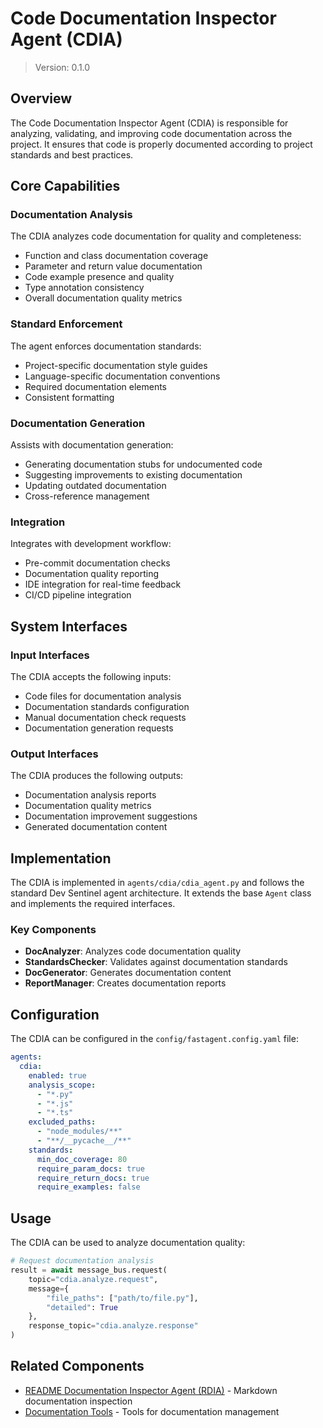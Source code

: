 # Code Documentation Inspector Agent (CDIA)

> Version: 0.1.0

## Overview

The Code Documentation Inspector Agent (CDIA) is responsible for analyzing, validating, and improving code documentation across the project. It ensures that code is properly documented according to project standards and best practices.

## Core Capabilities

### Documentation Analysis

The CDIA analyzes code documentation for quality and completeness:

- Function and class documentation coverage
- Parameter and return value documentation
- Code example presence and quality
- Type annotation consistency
- Overall documentation quality metrics

### Standard Enforcement

The agent enforces documentation standards:

- Project-specific documentation style guides
- Language-specific documentation conventions
- Required documentation elements
- Consistent formatting

### Documentation Generation

Assists with documentation generation:

- Generating documentation stubs for undocumented code
- Suggesting improvements to existing documentation
- Updating outdated documentation
- Cross-reference management

### Integration

Integrates with development workflow:

- Pre-commit documentation checks
- Documentation quality reporting
- IDE integration for real-time feedback
- CI/CD pipeline integration

## System Interfaces

### Input Interfaces

The CDIA accepts the following inputs:

- Code files for documentation analysis
- Documentation standards configuration
- Manual documentation check requests
- Documentation generation requests

### Output Interfaces

The CDIA produces the following outputs:

- Documentation analysis reports
- Documentation quality metrics
- Documentation improvement suggestions
- Generated documentation content

## Implementation

The CDIA is implemented in `agents/cdia/cdia_agent.py` and follows the standard Dev Sentinel agent architecture. It extends the base `Agent` class and implements the required interfaces.

### Key Components

- **DocAnalyzer**: Analyzes code documentation quality
- **StandardsChecker**: Validates against documentation standards
- **DocGenerator**: Generates documentation content
- **ReportManager**: Creates documentation reports

## Configuration

The CDIA can be configured in the `config/fastagent.config.yaml` file:

```yaml
agents:
  cdia:
    enabled: true
    analysis_scope:
      - "*.py"
      - "*.js"
      - "*.ts"
    excluded_paths:
      - "node_modules/**"
      - "**/__pycache__/**"
    standards:
      min_doc_coverage: 80
      require_param_docs: true
      require_return_docs: true
      require_examples: false
```

## Usage

The CDIA can be used to analyze documentation quality:

```python
# Request documentation analysis
result = await message_bus.request(
    topic="cdia.analyze.request",
    message={
        "file_paths": ["path/to/file.py"],
        "detailed": True
    },
    response_topic="cdia.analyze.response"
)
```

## Related Components

- [README Documentation Inspector Agent (RDIA)](rdia.md) - Markdown documentation inspection
- [Documentation Tools](/docs/reference/tools/documentation-tools.md) - Tools for documentation management
